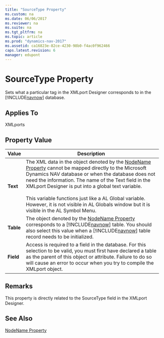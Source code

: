 ```yaml
---
title: "SourceType Property"
ms.custom: na
ms.date: 06/06/2017
ms.reviewer: na
ms.suite: na
ms.tgt_pltfrm: na
ms.topic: article
ms.prod: "dynamics-nav-2017"
ms.assetid: ca16823e-82ce-4230-98b0-f4ac0f962466
caps.latest.revision: 6
manager: edupont
---
```

# SourceType Property
Sets what a particular tag in the XMLport Designer corresponds to in the [!INCLUDE[navnow](includes/navnow_md.md)] database.  
  
## Applies To  
 XMLports  
  
## Property Value  
  
|**Value**|**Description**|  
|---------------|---------------------|  
|**Text**|The XML data in the object denoted by the [NodeName Property](NodeName-Property.md) cannot be mapped directly to the Microsoft Dynamics NAV database or when the database does not need the information. The name of the Text field in the XMLport Designer is put into a global text variable.<br/><br /> This variable functions just like a AL Global variable. However, it is not visible in AL Globals window but it is visible in the AL Symbol Menu.|  
|**Table**|The object denoted by the [NodeName Property](NodeName-Property.md) corresponds to a [!INCLUDE[navnow](includes/navnow_md.md)] table. You should also select this value when a [!INCLUDE[navnow](includes/navnow_md.md)] table record needs to be initialized.|  
|**Field**|Access is required to a field in the database. For this selection to be valid, you must first have declared a table as the parent of this object or attribute. Failure to do so will cause an error to occur when you try to compile the XMLport object.|  
  
## Remarks  
 This property is directly related to the SourceType field in the XMLport Designer.  
  
## See Also  
 [NodeName Property](NodeName-Property.md)